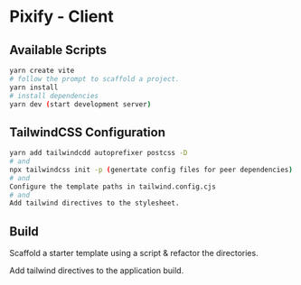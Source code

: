 # Pixify - Client

## Available Scripts

```bash
yarn create vite
# follow the prompt to scaffold a project.
yarn install
# install dependencies
yarn dev (start development server)
```

## TailwindCSS Configuration

```bash
yarn add tailwindcdd autoprefixer postcss -D
# and
npx tailwindcss init -p (genertate config files for peer dependencies)
# and
Configure the template paths in tailwind.config.cjs
# and
Add tailwind directives to the stylesheet.
```

## Build

Scaffold a starter template using a script & refactor the directories.

Add tailwind directives to the application build.
